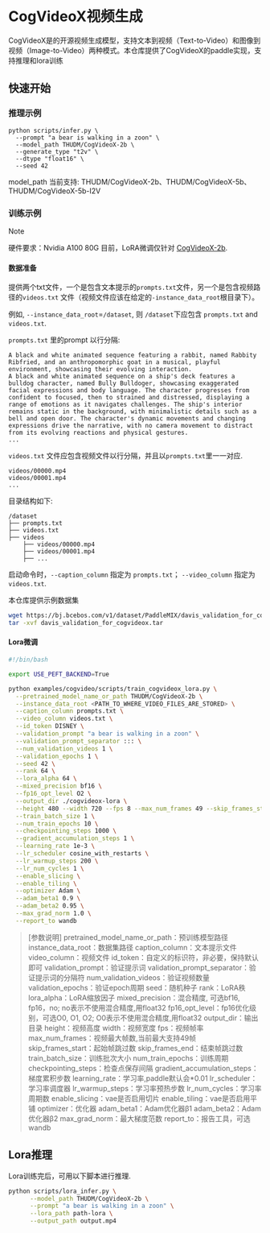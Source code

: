 # CogVideoX视频生成

CogVideoX是的开源视频生成模型，支持文本到视频（Text-to-Video）和图像到视频（Image-to-Video）两种模式。本仓库提供了CogVideoX的paddle实现，支持推理和lora训练


## 快速开始

### 推理示例

```shell
python scripts/infer.py \
  --prompt "a bear is walking in a zoon" \
  --model_path THUDM/CogVideoX-2b \
  --generate_type "t2v" \
  --dtype "float16" \
  --seed 42
```

model_path 当前支持: THUDM/CogVideoX-2b、THUDM/CogVideoX-5b、THUDM/CogVideoX-5b-I2V


### 训练示例

> [!NOTE]
> 硬件要求：Nvidia A100 80G
> 目前，LoRA微调仅针对 [CogVideoX-2b](https://huggingface.co/THUDM/CogVideoX-2b).

#### 数据准备


提供两个txt文件，一个是包含文本提示的`prompts.txt`文件，另一个是包含视频路径的`videos.txt` 文件（视频文件应该在给定的`-instance_data_root`根目录下）。

例如,
`--instance_data_root`=`/dataset`, 则 `/dataset`下应包含 `prompts.txt` and `videos.txt`.

`prompts.txt` 里的prompt 以行分隔:

```
A black and white animated sequence featuring a rabbit, named Rabbity Ribfried, and an anthropomorphic goat in a musical, playful environment, showcasing their evolving interaction.
A black and white animated sequence on a ship's deck features a bulldog character, named Bully Bulldoger, showcasing exaggerated facial expressions and body language. The character progresses from confident to focused, then to strained and distressed, displaying a range of emotions as it navigates challenges. The ship's interior remains static in the background, with minimalistic details such as a bell and open door. The character's dynamic movements and changing expressions drive the narrative, with no camera movement to distract from its evolving reactions and physical gestures.
...
```

`videos.txt` 文件应包含视频文件以行分隔，并且以`prompts.txt`里一一对应.

```
videos/00000.mp4
videos/00001.mp4
...
```

目录结构如下:

```
/dataset
├── prompts.txt
├── videos.txt
├── videos
    ├── videos/00000.mp4
    ├── videos/00001.mp4
    ├── ...
```

启动命令时，`--caption_column` 指定为 `prompts.txt`； `--video_column` 指定为 `videos.txt`.

本仓库提供示例数据集
```bash
wget https://bj.bcebos.com/v1/dataset/PaddleMIX/davis_validation_for_cogvideox.tar
tar -xvf davis_validation_for_cogvideox.tar
```

#### Lora微调

```bash
#!/bin/bash

export USE_PEFT_BACKEND=True

python examples/cogvideo/scripts/train_cogvideox_lora.py \
  --pretrained_model_name_or_path THUDM/CogVideoX-2b \
  --instance_data_root <PATH_TO_WHERE_VIDEO_FILES_ARE_STORED> \
  --caption_column prompts.txt \
  --video_column videos.txt \
  --id_token DISNEY \
  --validation_prompt "a bear is walking in a zoon" \
  --validation_prompt_separator ::: \
  --num_validation_videos 1 \
  --validation_epochs 1 \
  --seed 42 \
  --rank 64 \
  --lora_alpha 64 \
  --mixed_precision bf16 \
  --fp16_opt_level O2 \
  --output_dir ./cogvideox-lora \
  --height 480 --width 720 --fps 8 --max_num_frames 49 --skip_frames_start 0 --skip_frames_end 0 \
  --train_batch_size 1 \
  --num_train_epochs 10 \
  --checkpointing_steps 1000 \
  --gradient_accumulation_steps 1 \
  --learning_rate 1e-3 \
  --lr_scheduler cosine_with_restarts \
  --lr_warmup_steps 200 \
  --lr_num_cycles 1 \
  --enable_slicing \
  --enable_tiling \
  --optimizer Adam \
  --adam_beta1 0.9 \
  --adam_beta2 0.95 \
  --max_grad_norm 1.0 \
  --report_to wandb

```

> [参数说明]
> pretrained_model_name_or_path：预训练模型路径
> instance_data_root：数据集路径
> caption_column：文本提示文件
> video_column：视频文件
> id_token：自定义的标识符，非必要，保持默认即可
> validation_prompt：验证提示词
> validation_prompt_separator：验证提示词的分隔符
> num_validation_videos：验证视频数量
> validation_epochs：验证epoch周期
> seed：随机种子
> rank：LoRA秩
> lora_alpha：LoRA缩放因子
> mixed_precision：混合精度, 可选bf16, fp16，no; no表示不使用混合精度,用float32
> fp16_opt_level：fp16优化级别，可选O0, O1, O2; O0表示不使用混合精度,用float32
> output_dir：输出目录
> height：视频高度
> width：视频宽度
> fps：视频帧率
> max_num_frames：视频最大帧数,当前最大支持49帧
> skip_frames_start：起始帧跳过数
> skip_frames_end：结束帧跳过数
> train_batch_size：训练批次大小
> num_train_epochs：训练周期
> checkpointing_steps：检查点保存间隔
> gradient_accumulation_steps：梯度累积步数
> learning_rate：学习率,paddle默认会*0.01
> lr_scheduler：学习率调度器
> lr_warmup_steps：学习率预热步数
> lr_num_cycles：学习率周期数
> enable_slicing：vae是否启用切片
> enable_tiling：vae是否启用平铺
> optimizer：优化器
> adam_beta1：Adam优化器β1
> adam_beta2：Adam优化器β2
> max_grad_norm：最大梯度范数
> report_to：报告工具，可选wandb


## Lora推理

Lora训练完后，可用以下脚本进行推理.

```bash
python scripts/lora_infer.py \
      --model_path THUDM/CogVideoX-2b \
      --prompt "a bear is walking in a zoon" \
      --lora_path path-lora \
      --output_path output.mp4
```
